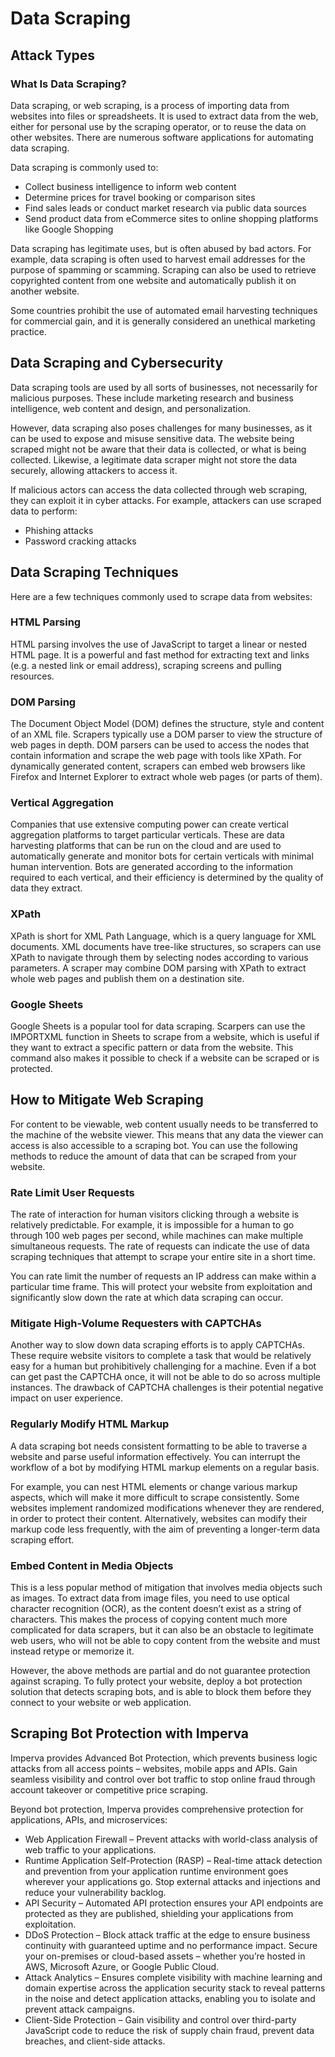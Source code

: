 # Data Scraping

## Attack Types

### What Is Data Scraping?

Data scraping, or web scraping, is a process of importing data from websites into files or spreadsheets. It is used to extract data from the web, either for personal use by the scraping operator, or to reuse the data on other websites. There are numerous software applications for automating data scraping.

Data scraping is commonly used to:

- Collect business intelligence to inform web content
- Determine prices for travel booking or comparison sites
- Find sales leads or conduct market research via public data sources
- Send product data from eCommerce sites to online shopping platforms like Google Shopping

Data scraping has legitimate uses, but is often abused by bad actors. For example, data scraping is often used to harvest email addresses for the purpose of spamming or scamming. Scraping can also be used to retrieve copyrighted content from one website and automatically publish it on another website.

Some countries prohibit the use of automated email harvesting techniques for commercial gain, and it is generally considered an unethical marketing practice.

## Data Scraping and Cybersecurity

Data scraping tools are used by all sorts of businesses, not necessarily for malicious purposes. These include marketing research and business intelligence, web content and design, and personalization.

However, data scraping also poses challenges for many businesses, as it can be used to expose and misuse sensitive data. The website being scraped might not be aware that their data is collected, or what is being collected. Likewise, a legitimate data scraper might not store the data securely, allowing attackers to access it.

If malicious actors can access the data collected through web scraping, they can exploit it in cyber attacks. For example, attackers can use scraped data to perform:

- Phishing attacks
- Password cracking attacks

## Data Scraping Techniques

Here are a few techniques commonly used to scrape data from websites:

### HTML Parsing

HTML parsing involves the use of JavaScript to target a linear or nested HTML page. It is a powerful and fast method for extracting text and links (e.g. a nested link or email address), scraping screens and pulling resources.

### DOM Parsing

The Document Object Model (DOM) defines the structure, style and content of an XML file. Scrapers typically use a DOM parser to view the structure of web pages in depth. DOM parsers can be used to access the nodes that contain information and scrape the web page with tools like XPath. For dynamically generated content, scrapers can embed web browsers like Firefox and Internet Explorer to extract whole web pages (or parts of them).

### Vertical Aggregation

Companies that use extensive computing power can create vertical aggregation platforms to target particular verticals. These are data harvesting platforms that can be run on the cloud and are used to automatically generate and monitor bots for certain verticals with minimal human intervention. Bots are generated according to the information required to each vertical, and their efficiency is determined by the quality of data they extract.

### XPath

XPath is short for XML Path Language, which is a query language for XML documents. XML documents have tree-like structures, so scrapers can use XPath to navigate through them by selecting nodes according to various parameters. A scraper may combine DOM parsing with XPath to extract whole web pages and publish them on a destination site.

### Google Sheets

Google Sheets is a popular tool for data scraping. Scarpers can use the IMPORTXML function in Sheets to scrape from a website, which is useful if they want to extract a specific pattern or data from the website. This command also makes it possible to check if a website can be scraped or is protected.

## How to Mitigate Web Scraping

For content to be viewable, web content usually needs to be transferred to the machine of the website viewer. This means that any data the viewer can access is also accessible to a scraping bot. You can use the following methods to reduce the amount of data that can be scraped from your website.

### Rate Limit User Requests

The rate of interaction for human visitors clicking through a website is relatively predictable. For example, it is impossible for a human to go through 100 web pages per second, while machines can make multiple simultaneous requests. The rate of requests can indicate the use of data scraping techniques that attempt to scrape your entire site in a short time.

You can rate limit the number of requests an IP address can make within a particular time frame. This will protect your website from exploitation and significantly slow down the rate at which data scraping can occur.

### Mitigate High-Volume Requesters with CAPTCHAs

Another way to slow down data scraping efforts is to apply CAPTCHAs. These require website visitors to complete a task that would be relatively easy for a human but prohibitively challenging for a machine. Even if a bot can get past the CAPTCHA once, it will not be able to do so across multiple instances. The drawback of CAPTCHA challenges is their potential negative impact on user experience.

### Regularly Modify HTML Markup

A data scraping bot needs consistent formatting to be able to traverse a website and parse useful information effectively. You can interrupt the workflow of a bot by modifying HTML markup elements on a regular basis.

For example, you can nest HTML elements or change various markup aspects, which will make it more difficult to scrape consistently. Some websites implement randomized modifications whenever they are rendered, in order to protect their content. Alternatively, websites can modify their markup code less frequently, with the aim of preventing a longer-term data scraping effort.

### Embed Content in Media Objects

This is a less popular method of mitigation that involves media objects such as images. To extract data from image files, you need to use optical character recognition (OCR), as the content doesn’t exist as a string of characters. This makes the process of copying content much more complicated for data scrapers, but it can also be an obstacle to legitimate web users, who will not be able to copy content from the website and must instead retype or memorize it.

However, the above methods are partial and do not guarantee protection against scraping. To fully protect your website, deploy a bot protection solution that detects scraping bots, and is able to block them before they connect to your website or web application.

## Scraping Bot Protection with Imperva

Imperva provides Advanced Bot Protection, which prevents business logic attacks from all access points – websites, mobile apps and APIs. Gain seamless visibility and control over bot traffic to stop online fraud through account takeover or competitive price scraping.

Beyond bot protection, Imperva provides comprehensive protection for applications, APIs, and microservices:

- Web Application Firewall – Prevent attacks with world-class analysis of web traffic to your applications.
- Runtime Application Self-Protection (RASP) – Real-time attack detection and prevention from your application runtime environment goes wherever your applications go. Stop external attacks and injections and reduce your vulnerability backlog.
- API Security – Automated API protection ensures your API endpoints are protected as they are published, shielding your applications from exploitation.
- DDoS Protection – Block attack traffic at the edge to ensure business continuity with guaranteed uptime and no performance impact. Secure your on-premises or cloud-based assets – whether you’re hosted in AWS, Microsoft Azure, or Google Public Cloud.
- Attack Analytics – Ensures complete visibility with machine learning and domain expertise across the application security stack to reveal patterns in the noise and detect application attacks, enabling you to isolate and prevent attack campaigns.
- Client-Side Protection – Gain visibility and control over third-party JavaScript code to reduce the risk of supply chain fraud, prevent data breaches, and client-side attacks.
